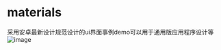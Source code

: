 # materials
采用安卓最新设计规范设计的ui界面事例demo可以用于通用版应用程序设计等
![image](https://github.com/heaofei/materials/capter/Screenshot_2015-03-02-16-00-04.png)
